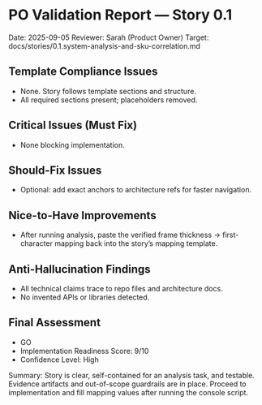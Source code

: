 # PO Validation Report — Story 0.1

Date: 2025-09-05
Reviewer: Sarah (Product Owner)
Target: docs/stories/0.1.system-analysis-and-sku-correlation.md

## Template Compliance Issues
- None. Story follows template sections and structure.
- All required sections present; placeholders removed.

## Critical Issues (Must Fix)
- None blocking implementation.

## Should-Fix Issues
- Optional: add exact anchors to architecture refs for faster navigation.

## Nice-to-Have Improvements
- After running analysis, paste the verified frame thickness → first-character mapping back into the story’s mapping template.

## Anti-Hallucination Findings
- All technical claims trace to repo files and architecture docs.
- No invented APIs or libraries detected.

## Final Assessment
- GO
- Implementation Readiness Score: 9/10
- Confidence Level: High

Summary: Story is clear, self-contained for an analysis task, and testable. Evidence artifacts and out-of-scope guardrails are in place. Proceed to implementation and fill mapping values after running the console script.


